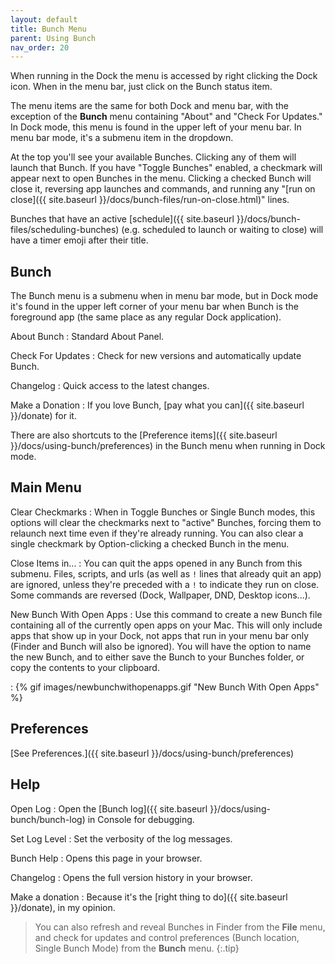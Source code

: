 ```yaml
---
layout: default
title: Bunch Menu
parent: Using Bunch
nav_order: 20
---
```

When running in the Dock the menu is accessed by right clicking the Dock icon. When in the menu bar, just click on the Bunch status item. 

The menu items are the same for both Dock and menu bar, with the exception of the __Bunch__ menu containing "About" and "Check For Updates." In Dock mode, this menu is found in the upper left of your menu bar. In menu bar mode, it's a submenu item in the dropdown.

At the top you'll see your available Bunches. Clicking any of them will launch that Bunch. If you have "Toggle Bunches" enabled, a checkmark will appear next to open Bunches in the menu. Clicking a checked Bunch will close it, reversing app launches and commands, and running any "[run on close]({{ site.baseurl }}/docs/bunch-files/run-on-close.html)" lines.

Bunches that have an active [schedule]({{ site.baseurl }}/docs/bunch-files/scheduling-bunches) (e.g. scheduled to launch or waiting to close) will have a timer emoji after their title.

## Bunch

The Bunch menu is a submenu when in menu bar mode, but in Dock mode it's found in the upper left corner of your menu bar when Bunch is the foreground app (the same place as any regular Dock application).

About Bunch
: Standard About Panel.

Check For Updates
: Check for new versions and automatically update Bunch.

Changelog
: Quick access to the latest changes.

Make a Donation
: If you love Bunch, [pay what you can]({{ site.baseurl }}/donate) for it.

There are also shortcuts to the [Preference items]({{ site.baseurl }}/docs/using-bunch/preferences) in the Bunch menu when running in Dock mode.

## Main Menu

Clear Checkmarks
: When in Toggle Bunches or Single Bunch modes, this options will clear the checkmarks next to "active" Bunches, forcing them to relaunch next time even if they're already running. You can also clear a single checkmark by Option-clicking a checked Bunch in the menu.

Close Items in...
: You can quit the apps opened in any Bunch from this submenu. Files, scripts, and urls (as well as `!` lines that already quit an app) are ignored, unless they're preceded with a `!` to indicate they run on close. Some commands are reversed (Dock, Wallpaper, DND, Desktop icons...).

New Bunch With Open Apps
: Use this command to create a new Bunch file containing all of the currently open apps on your Mac. This will only include apps that show up in your Dock, not apps that run in your menu bar only (Finder and Bunch will also be ignored). You will have the option to name the new Bunch, and to either save the Bunch to your Bunches folder, or copy the contents to your clipboard.

: {% gif images/newbunchwithopenapps.gif "New Bunch With Open Apps" %}

## Preferences

[See Preferences.]({{ site.baseurl }}/docs/using-bunch/preferences)

## Help

Open Log
: Open the [Bunch log]({{ site.baseurl }}/docs/using-bunch/bunch-log) in Console for debugging.

Set Log Level
: Set the verbosity of the log messages.

Bunch Help
: Opens this page in your browser.

Changelog
: Opens the full version history in your browser.

Make a donation
: Because it's the [right thing to do]({{ site.baseurl }}/donate), in my opinion.

> You can also refresh and reveal Bunches in Finder from the __File__ menu, and check for updates and control preferences (Bunch location, Single Bunch Mode) from the __Bunch__ menu.
{:.tip}
